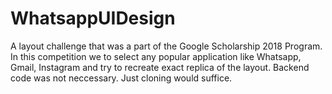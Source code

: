 # WhatsappUIDesign
A layout challenge that was a part of the Google Scholarship 2018 Program.
In this competition we to select any popular application like Whatsapp, Gmail, Instagram and try to recreate exact replica of the layout. 
Backend code was not neccessary. Just cloning would suffice. 
